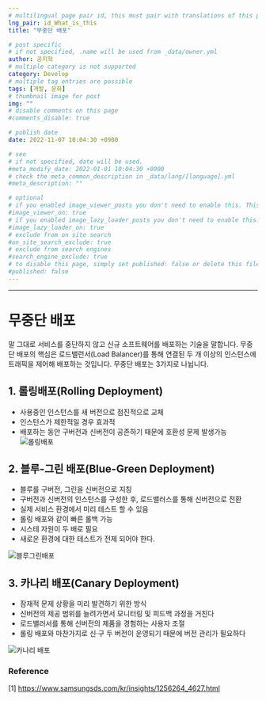 ```yaml
---
# multilingual page pair id, this must pair with translations of this page. (This name must be unique)
lng_pair: id_What_is_this
title: "무중단 배포"

# post specific
# if not specified, .name will be used from _data/owner.yml
author: 공지혁
# multiple category is not supported
category: Develop
# multiple tag entries are possible
tags: [개발, 문화]
# thumbnail image for post
img: ""
# disable comments on this page
#comments_disable: true

# publish date
date: 2022-11-07 10:04:30 +0900

# seo
# if not specified, date will be used.
#meta_modify_date: 2022-01-01 10:04:30 +0900
# check the meta_common_description in _data/lang/[language].yml
#meta_description: ""

# optional
# if you enabled image_viewer_posts you don't need to enable this. This is only if image_viewer_posts = false
#image_viewer_on: true
# if you enabled image_lazy_loader_posts you don't need to enable this. This is only if image_lazy_loader_posts = false
#image_lazy_loader_on: true
# exclude from on site search
#on_site_search_exclude: true
# exclude from search engines
#search_engine_exclude: true
# to disable this page, simply set published: false or delete this file
#published: false
---
```



---


# 무중단 배포
말 그대로 서비스를 중단하지 않고 신규 소프트웨어를 배포하는 기술을 말합니다.
무중단 배포의 핵심은 로드밸런서(Load Balancer)를 통해 연결된 두 개 이상의 인스턴스에 트래픽을 제어해 배포하는 것입니다.
무중단 배포는 3가지로 나뉩니다.

## 1. 롤링배포(Rolling Deployment)
- 사용중인 인스턴스를 새 버전으로 점진적으로 교체
- 인스턴스가 제한적일 경우 효과적
- 배포하는 동안 구버전과 신버전이 공존하기 때문에 호환성 문제 발생가능
  ![롤링배포](https://gracefulsoul.github.io/assets/images/devops/deployment/rolling.png)

## 2. 블루-그린 배포(Blue-Green Deployment)
- 블루를 구버전, 그린을 신버전으로 지칭
- 구버전과 신버전의 인스턴스를 구성한 후, 로드밸러스를 통해 신버전으로 전환
- 실제 서비스 환경에서 미리 테스트 할 수 있음
- 롤링 배포와 같이 빠른 롤백 가능
- 시스테 자원이 두 배로 필요
- 새로운 환경에 대한 테스트가 전제 되어야 한다.

![블루그린배포]( https://gracefulsoul.github.io/assets/images/devops/deployment/bluegreen-after.png)

## 3. 카나리 배포(Canary Deployment)
- 잠재적 문제 상황을 미리 발견하기 위한 방식
- 신버전의 제공 범위를 늘려가면서 모니터링 및 피드백 과정을 거친다
- 로드밸러서를 통해 신버전의 제품을 경험하는 사용자 조절
- 롤링 배포와 마찬가지로 신·구 두 버전이 운영되기 때문에 버전 관리가 필요하다

![카나리 배포](https://gracefulsoul.github.io/assets/images/devops/deployment/canary.png)

### Reference
[1] https://www.samsungsds.com/kr/insights/1256264_4627.html
